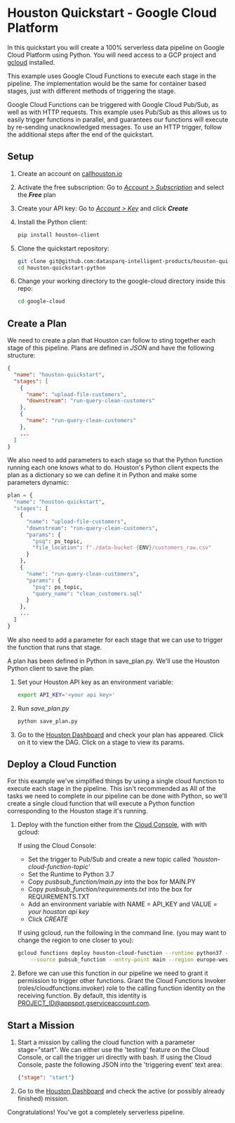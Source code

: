 
# Houston Quickstart - Google Cloud Platform

In this quickstart you will create a 100% serverless data pipeline on Google Cloud Platform using Python. You will need 
access to a GCP project and [gcloud](https://cloud.google.com/sdk/install) installed.

This example uses Google Cloud Functions to execute each stage in the pipeline. The implementation would be the same for 
container based stages, just with different methods of triggering the stage.

Google Cloud Functions can be triggered with Google Cloud Pub/Sub, as well as with HTTP requests. This example uses 
Pub/Sub as this allows us to easily trigger functions in parallel, and guarantees our functions will execute by 
re-sending unacknowledged messages. To use an HTTP trigger, follow the additional steps after the end of the quickstart.

## Setup

1. Create an account on [callhouston.io](http://callhouston.io)

2. Activate the free subscription: Go to [_Account > Subscription_](https://callhouston.io/account/subscription) and 
select the **_Free_** plan

3. Create your API key: Go to [_Account > Key_](https://callhouston.io/account/key) and click **_Create_** 

4. Install the Python client:
   ```bash
   pip install houston-client
   ```

5. Clone the quickstart repository:
   ```bash
   git clone git@github.com:datasparq-intelligent-products/houston-quickstart-python.git
   cd houston-quickstart-python
   ```

6. Change your working directory to the google-cloud directory inside this repo:
   ```bash
   cd google-cloud
   ```

## Create a Plan

We need to create a plan that Houston can follow to sting together each stage of this pipeline. Plans are defined in 
_JSON_ and have the following structure: 

```json
{
  "name": "houston-quickstart",
  "stages": [
    {
      "name": "upload-file-customers",
      "downstream": "run-query-clean-customers"
    },
    {
      "name": "run-query-clean-customers"
    },
    ...
  ]
}
```

We also need to add parameters to each stage so that the Python function running each one knows what to do. Houston's 
Python client expects the plan as a dictionary so we can define it in Python and make some parameters dynamic:

```python
plan = {
  "name": "houston-quickstart",
  "stages": [
    {
      "name": "upload-file-customers",
      "downstream": "run-query-clean-customers",
      "params": {
        "psq": ps_topic,
        "file_location": f"./data-bucket-{ENV}/customers_raw.csv"
      }
    },
    {
      "name": "run-query-clean-customers",
      "params": {
        "psq": ps_topic,
        "query_name": "clean_customers.sql"
      }
    },
    ...
  ]
}
```

We also need to add a parameter for each stage that we can use to trigger the function that runs that stage.

A plan has been defined in Python in save_plan.py. We'll use the Houston Python client to save the plan.

1. Set your Houston API key as an environment variable:  
   ```bash
   export API_KEY='<your api key>'
   ```
    
2. Run _save_plan.py_
   ```bash
   python save_plan.py
   ```

3. Go to the [Houston Dashboard](https://callhouston.io/dashboard) and check your plan has appeared. Click on it to 
view the DAG. Click on a stage to view its params. 

## Deploy a Cloud Function

For this example we've simplified things by using a single cloud function to execute each stage in the pipeline. This isn't recommended as
All of the tasks we need to complete in our pipeline can be done with Python, so we'll create a single cloud function 
that will execute a Python function corresponding to the Houston stage it's running.

1. Deploy with the function either from the [Cloud Console](https://console.cloud.google.com/functions), with with gcloud:

   If using the Cloud Console:
     - Set the trigger to Pub/Sub and create a new topic called _'houston-cloud-function-topic'_ 
     - Set the Runtime to Python 3.7 
     - Copy _pusbsub_function/main.py_ into the box for MAIN.PY  
     - Copy _pusbsub_function/requirements.txt_ into the box for REQUIREMENTS.TXT
     - Add an environment variable with NAME = API_KEY and VALUE = _your houston api key_  
     - Click _CREATE_

   If using gcloud, run the following in the command line. (you may want to change the region to one closer to you):

   ```bash
   gcloud functions deploy houston-cloud-function --runtime python37 --trigger-topic houston-cloud-function-topic \
       --source pubsub_function --entry-point main --region europe-west1 --timeout 540 --set-env-vars API_KEY=$API_KEY
   ```

2. Before we can use this function in our pipeline we need to grant it permission to trigger other functions. Grant the Cloud Functions Invoker (roles/cloudfunctions.invoker) role to the calling function identity on the receiving function. By default, this identity is PROJECT_ID@appspot.gserviceaccount.com.

## Start a Mission

1. Start a mission by calling the cloud function with a parameter stage="start". We can either use the 'testing' feature on the Cloud Console, or call the trigger uri directly with bash. If using the Cloud Console, paste the following JSON into the 'triggering event' text area:
   ```json
   {"stage": "start"}
   ```

2. Go to the [Houston Dashboard](https://callhouston.io/dashboard) and check the active (or possibly already finished) 
mission.

Congratulations! You've got a completely serverless pipeline. 

